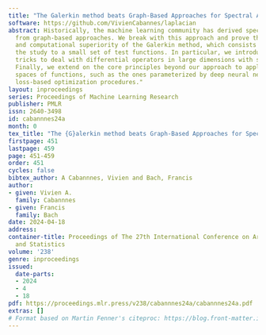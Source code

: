 ```yaml
---
title: "The Galerkin method beats Graph-Based Approaches for Spectral Algorithms"
software: https://github.com/VivienCabannes/laplacian
abstract: Historically, the machine learning community has derived spectral decompositions
  from graph-based approaches. We break with this approach and prove the statistical
  and computational superiority of the Galerkin method, which consists in restricting
  the study to a small set of test functions. In particular, we introduce implementation
  tricks to deal with differential operators in large dimensions with structured kernels.
  Finally, we extend on the core principles beyond our approach to apply them to non-linear
  spaces of functions, such as the ones parameterized by deep neural networks, through
  loss-based optimization procedures."
layout: inproceedings
series: Proceedings of Machine Learning Research
publisher: PMLR
issn: 2640-3498
id: cabannnes24a
month: 0
tex_title: "The {G}alerkin method beats Graph-Based Approaches for Spectral Algorithms"
firstpage: 451
lastpage: 459
page: 451-459
order: 451
cycles: false
bibtex_author: A Cabannnes, Vivien and Bach, Francis
author:
- given: Vivien A.
  family: Cabannnes
- given: Francis
  family: Bach
date: 2024-04-18
address:
container-title: Proceedings of The 27th International Conference on Artificial Intelligence
  and Statistics
volume: '238'
genre: inproceedings
issued:
  date-parts:
  - 2024
  - 4
  - 18
pdf: https://proceedings.mlr.press/v238/cabannnes24a/cabannnes24a.pdf
extras: []
# Format based on Martin Fenner's citeproc: https://blog.front-matter.io/posts/citeproc-yaml-for-bibliographies/
---
```

